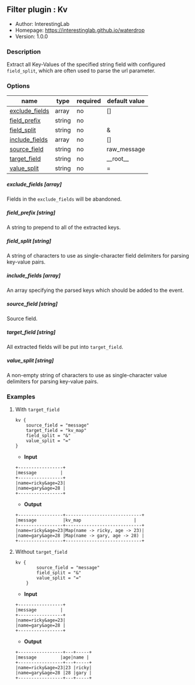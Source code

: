 ## Filter plugin : Kv

* Author: InterestingLab
* Homepage: https://interestinglab.github.io/waterdrop
* Version: 1.0.0

### Description

Extract all Key-Values of the specified string field with configured `field_split`, which are often used to parse the url parameter.


### Options

| name | type | required | default value |
| --- | --- | --- | --- |
| [exclude_fields](#exclude_fields-array) | array | no | [] |
| [field_prefix](#field_prefix-string) | string | no |  |
| [field_split](#field_split-string) | string | no | & |
| [include_fields](#include_fields-array) | array | no | [] |
| [source_field](#source_field-string) | string | no | raw_message |
| [target_field](#target_field-string) | string | no | \_\_root\_\_ |
| [value_split](#value_split-string) | string | no | = |

##### exclude_fields [array]

Fields in the `exclude_fields` will be abandoned.

##### field_prefix [string]

A string to prepend to all of the extracted keys.

##### field_split [string]

A string of characters to use as single-character field delimiters for parsing key-value pairs.

##### include_fields [array]

An array specifying the parsed keys which should be added to the event.

##### source_field [string]

Source field.

##### target_field [string]

All extracted fields will be put into `target_field`.

##### value_split [string]

A non-empty string of characters to use as single-character value delimiters for parsing key-value pairs.

### Examples

1. With `target_field`

    ```
    kv {
        source_field = "message"
        target_field = "kv_map"
        field_split = "&"
        value_split = "="
    }
    ```

    * **Input**

    ```
    +-----------------+
    |message         |
    +-----------------+
    |name=ricky&age=23|
    |name=gary&age=28 |
    +-----------------+
    ```

    * **Output**

    ```
    +-----------------+-----------------------------+
    |message          |kv_map                    |
    +-----------------+-----------------------------+
    |name=ricky&age=23|Map(name -> ricky, age -> 23)|
    |name=gary&age=28 |Map(name -> gary, age -> 28) |
    +-----------------+-----------------------------+
    ```


2. Without `target_field`

    ```
    kv {
            source_field = "message"
            field_split = "&"
            value_split = "="
        }
    ```

    * **Input**

    ```
    +-----------------+
    |message         |
    +-----------------+
    |name=ricky&age=23|
    |name=gary&age=28 |
    +-----------------+
    ```

    * **Output**

    ```
    +-----------------+---+-----+
    |message         |age|name |
    +-----------------+---+-----+
    |name=ricky&age=23|23 |ricky|
    |name=gary&age=28 |28 |gary |
    +-----------------+---+-----+

    ```

